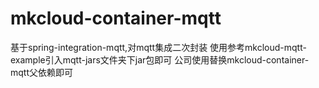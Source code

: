 # mkcloud-container-mqtt
基于spring-integration-mqtt,对mqtt集成二次封装
使用参考mkcloud-mqtt-example引入mqtt-jars文件夹下jar包即可
公司使用替换mkcloud-container-mqtt父依赖即可
